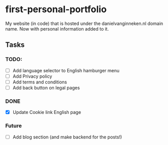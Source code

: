 # first-personal-portfolio

My website (in code) that is hosted under the danielvanginneken.nl domain name.
Now with personal information added to it.

## Tasks
### TODO:

- [ ] Add language selector to English hamburger menu
- [ ] Add Privacy policy
- [ ] Add terms and conditions
- [ ] Add back button on legal pages

### DONE
- [x] Update Cookie link English page

### Future
- [ ] Add blog section (and make backend for the posts!)